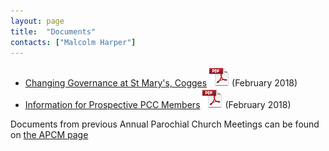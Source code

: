 ```yaml
---
layout: page
title:  "Documents"
contacts: ["Malcolm Harper"]
---
```


* [Changing Governance at St Mary's, Cogges](/documents/INFORMATION%20LEAFLET%20ABOUT%20PCC%20CHANGES.pdf) ![PDF](/images/pdficon_large.png)  (February 2018)
* [Information for Prospective PCC Members](/documents/Information%20for%20Prospective%20PCC%20Members.pdf) ![PDF](/images/pdficon_large.png)  (February 2018)

Documents from previous Annual Parochial Church Meetings can be found on [the APCM page](./apcm/)

<!--
* [Annual Report for 2012](./documents/annual-report-2012.pdf)
* [Annual Report for 2013](http://archive.coggesparish.com/report/2013/)
* [Report and Presentations from APCM 2013](http://archive.coggesparish.com/apcm/2013/)
* [Agenda and papers for APCM 2014](./apcm/2014/agenda.html "Opens link to the 'Agenda and papers for APCM 2014' page")
* [Reports and Presentations from APCM 2014](./apcm/2014/index.html "Opens link to the 'Reports and Presentations from APCM 2014' page")
-->
